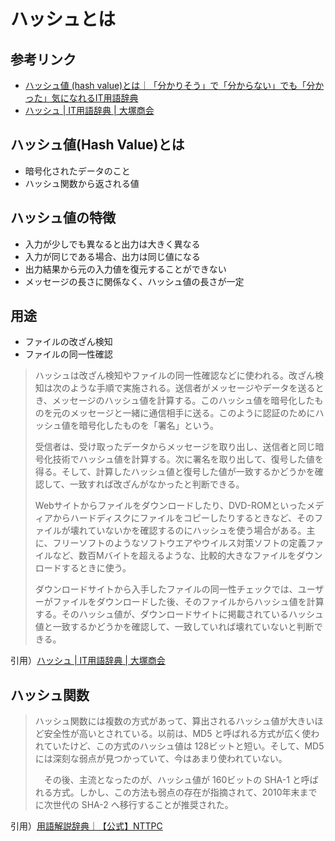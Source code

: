# ハッシュとは
## 参考リンク
- [ハッシュ値 (hash value)とは｜「分かりそう」で「分からない」でも「分かった」気になれるIT用語辞典](http://wa3.i-3-i.info/word11949.html)
- [ハッシュ | IT用語辞典 | 大塚商会](https://www.otsuka-shokai.co.jp/words/hash.html)

## ハッシュ値(Hash Value)とは
- 暗号化されたデータのこと
- ハッシュ関数から返される値


## ハッシュ値の特徴
- 入力が少しでも異なると出力は大きく異なる
- 入力が同じである場合、出力は同じ値になる
- 出力結果から元の入力値を復元することができない
- メッセージの長さに関係なく、ハッシュ値の長さが一定

## 用途

- ファイルの改ざん検知
- ファイルの同一性確認

>ハッシュは改ざん検知やファイルの同一性確認などに使われる。改ざん検知は次のような手順で実施される。送信者がメッセージやデータを送るとき、メッセージのハッシュ値を計算する。このハッシュ値を暗号化したものを元のメッセージと一緒に通信相手に送る。このように認証のためにハッシュ値を暗号化したものを「署名」という。
>
>受信者は、受け取ったデータからメッセージを取り出し、送信者と同じ暗号化技術でハッシュ値を計算する。次に署名を取り出して、復号した値を得る。そして、計算したハッシュ値と復号した値が一致するかどうかを確認して、一致すれば改ざんがなかったと判断できる。
>
>Webサイトからファイルをダウンロードしたり、DVD-ROMといったメディアからハードディスクにファイルをコピーしたりするときなど、そのファイルが壊れていないかを確認するのにハッシュを使う場合がある。主に、フリーソフトのようなソフトウエアやウイルス対策ソフトの定義ファイルなど、数百Mバイトを超えるような、比較的大きなファイルをダウンロードするときに使う。
>
>ダウンロードサイトから入手したファイルの同一性チェックでは、ユーザーがファイルをダウンロードした後、そのファイルからハッシュ値を計算する。そのハッシュ値が、ダウンロードサイトに掲載されているハッシュ値と一致するかどうかを確認して、一致していれば壊れていないと判断できる。

引用）[ハッシュ | IT用語辞典 | 大塚商会](https://www.otsuka-shokai.co.jp/words/hash.html)


## ハッシュ関数

>ハッシュ関数には複数の方式があって、算出されるハッシュ値が大きいほど安全性が高いとされている。以前は、MD5 と呼ばれる方式が広く使われていたけど、この方式のハッシュ値は 128ビットと短い。そして、MD5 には深刻な弱点が見つかっていて、今はあまり使われていない。
>
>　その後、主流となったのが、ハッシュ値が 160ビットの SHA-1 と呼ばれる方式。しかし、この方法も弱点の存在が指摘されて、2010年末までに次世代の SHA-2 へ移行することが推奨された。

引用）[用語解説辞典｜【公式】NTTPC](https://www.nttpc.co.jp/yougo/%E3%83%8F%E3%83%83%E3%82%B7%E3%83%A5%E5%80%A4.html)